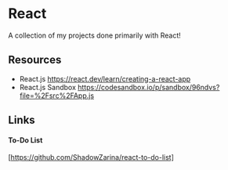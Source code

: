 # React
A collection of my projects done primarily with React!

## Resources
- React.js 
https://react.dev/learn/creating-a-react-app
- React.js Sandbox
https://codesandbox.io/p/sandbox/96ndvs?file=%2Fsrc%2FApp.js

## Links

#### To-Do List <br>
[https://github.com/ShadowZarina/react-to-do-list]
